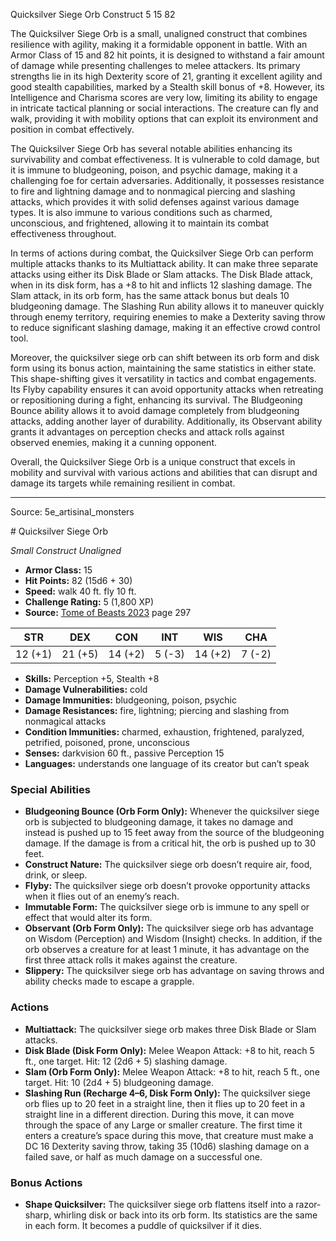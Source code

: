 <MonsterName/>Quicksilver Siege Orb</MonsterName>
<CreatureType/>Construct</CreatureType>
<CR/>5</CR>
<AC/>15</AC>
<HP/>82</HP>
<summary>The Quicksilver Siege Orb is a small, unaligned construct that combines resilience with agility, making it a formidable opponent in battle. With an Armor Class of 15 and 82 hit points, it is designed to withstand a fair amount of damage while presenting challenges to melee attackers. Its primary strengths lie in its high Dexterity score of 21, granting it excellent agility and good stealth capabilities, marked by a Stealth skill bonus of +8. However, its Intelligence and Charisma scores are very low, limiting its ability to engage in intricate tactical planning or social interactions. The creature can fly and walk, providing it with mobility options that can exploit its environment and position in combat effectively.</summary>

<detail>

The Quicksilver Siege Orb has several notable abilities enhancing its survivability and combat effectiveness. It is vulnerable to cold damage, but it is immune to bludgeoning, poison, and psychic damage, making it a challenging foe for certain adversaries. Additionally, it possesses resistance to fire and lightning damage and to nonmagical piercing and slashing attacks, which provides it with solid defenses against various damage types. It is also immune to various conditions such as charmed, unconscious, and frightened, allowing it to maintain its combat effectiveness throughout.

In terms of actions during combat, the Quicksilver Siege Orb can perform multiple attacks thanks to its Multiattack ability. It can make three separate attacks using either its Disk Blade or Slam attacks. The Disk Blade attack, when in its disk form, has a +8 to hit and inflicts 12 slashing damage. The Slam attack, in its orb form, has the same attack bonus but deals 10 bludgeoning damage. The Slashing Run ability allows it to maneuver quickly through enemy territory, requiring enemies to make a Dexterity saving throw to reduce significant slashing damage, making it an effective crowd control tool.

Moreover, the quicksilver siege orb can shift between its orb form and disk form using its bonus action, maintaining the same statistics in either state. This shape-shifting gives it versatility in tactics and combat engagements. Its Flyby capability ensures it can avoid opportunity attacks when retreating or repositioning during a fight, enhancing its survival. The Bludgeoning Bounce ability allows it to avoid damage completely from bludgeoning attacks, adding another layer of durability. Additionally, its Observant ability grants it advantages on perception checks and attack rolls against observed enemies, making it a cunning opponent.

Overall, the Quicksilver Siege Orb is a unique construct that excels in mobility and survival with various actions and abilities that can disrupt and damage its targets while remaining resilient in combat.</detail>



---

Source: 5e_artisinal_monsters

<statblock>
# Quicksilver Siege Orb

*Small* *Construct* *Unaligned*

- **Armor Class:** 15
- **Hit Points:** 82 (15d6 + 30)
- **Speed:** walk 40 ft. fly 10 ft.
- **Challenge Rating:** 5 (1,800 XP)
- **Source:** [Tome of Beasts 2023](https://koboldpress.com/kpstore/product/tome-of-beasts-1-2023-edition/) page 297

| STR | DEX | CON | INT | WIS | CHA |
| --- | --- | --- | --- | --- | --- |
| 12 (+1) | 21 (+5) | 14 (+2) | 5 (-3) | 14 (+2) | 7 (-2) |

- **Skills:** Perception +5, Stealth +8
- **Damage Vulnerabilities:** cold
- **Damage Immunities:** bludgeoning, poison, psychic
- **Damage Resistances:** fire, lightning; piercing and slashing from nonmagical attacks
- **Condition Immunities:** charmed, exhaustion, frightened, paralyzed, petrified, poisoned, prone, unconscious
- **Senses:** darkvision 60 ft., passive Perception 15
- **Languages:** understands one language of its creator but can’t speak

### Special Abilities

- **Bludgeoning Bounce (Orb Form Only):** Whenever the quicksilver siege orb is subjected to bludgeoning damage, it takes no damage and instead is pushed up to 15 feet away from the source of the bludgeoning damage. If the damage is from a critical hit, the orb is pushed up to 30 feet.
- **Construct Nature:** The quicksilver siege orb doesn’t require air, food, drink, or sleep.
- **Flyby:** The quicksilver siege orb doesn’t provoke opportunity attacks when it flies out of an enemy’s reach.
- **Immutable Form:** The quicksilver siege orb is immune to any spell or effect that would alter its form.
- **Observant (Orb Form Only):** The quicksilver siege orb has advantage on Wisdom (Perception) and Wisdom (Insight) checks. In addition, if the orb observes a creature for at least 1 minute, it has advantage on the first three attack rolls it makes against the creature.
- **Slippery:** The quicksilver siege orb has advantage on saving throws and ability checks made to escape a grapple.

### Actions

- **Multiattack:** The quicksilver siege orb makes three Disk Blade or Slam attacks.
- **Disk Blade (Disk Form Only):** Melee Weapon Attack: +8 to hit, reach 5 ft., one target. Hit: 12 (2d6 + 5) slashing damage.
- **Slam (Orb Form Only):** Melee Weapon Attack: +8 to hit, reach 5 ft., one target. Hit: 10 (2d4 + 5) bludgeoning damage.
- **Slashing Run (Recharge 4–6, Disk Form Only):** The quicksilver siege orb flies up to 20 feet in a straight line, then it flies up to 20 feet in a straight line in a different direction. During this move, it can move through the space of any Large or smaller creature. The first time it enters a creature’s space during this move, that creature must make a DC 16 Dexterity saving throw, taking 35 (10d6) slashing damage on a failed save, or half as much damage on a successful one.

### Bonus Actions

- **Shape Quicksilver:** The quicksilver siege orb flattens itself into a razor-sharp, whirling disk or back into its orb form. Its statistics are the same in each form. It becomes a puddle of quicksilver if it dies.
</statblock>


